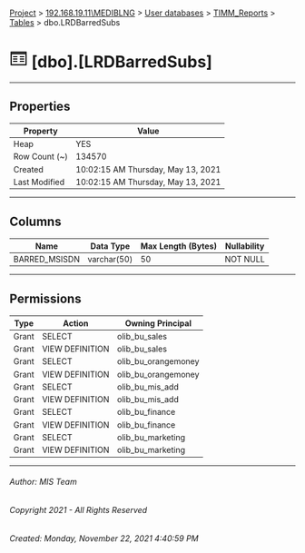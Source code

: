 #### 

[Project](../../../../index.md) > [192.168.19.11\\MEDIBLNG](../../../index.md) > [User databases](../../index.md) > [TIMM_Reports](../index.md) > [Tables](Tables.md) > dbo.LRDBarredSubs

# ![Tables](../../../../Images/Table32.png) [dbo].[LRDBarredSubs]

---

## <a name="#properties"></a>Properties

| Property | Value |
|---|---|
| Heap | YES |
| Row Count (~) | 134570 |
| Created | 10:02:15 AM Thursday, May 13, 2021 |
| Last Modified | 10:02:15 AM Thursday, May 13, 2021 |


---

## <a name="#columns"></a>Columns

| Name | Data Type | Max Length (Bytes) | Nullability |
|---|---|---|---|
| BARRED_MSISDN | varchar(50) | 50 | NOT NULL |


---

## <a name="#permissions"></a>Permissions

| Type | Action | Owning Principal |
|---|---|---|
| Grant | SELECT | olib_bu_sales |
| Grant | VIEW DEFINITION | olib_bu_sales |
| Grant | SELECT | olib_bu_orangemoney |
| Grant | VIEW DEFINITION | olib_bu_orangemoney |
| Grant | SELECT | olib_bu_mis_add |
| Grant | VIEW DEFINITION | olib_bu_mis_add |
| Grant | SELECT | olib_bu_finance |
| Grant | VIEW DEFINITION | olib_bu_finance |
| Grant | SELECT | olib_bu_marketing |
| Grant | VIEW DEFINITION | olib_bu_marketing |


---

###### Author:  MIS Team

###### Copyright 2021 - All Rights Reserved

###### Created: Monday, November 22, 2021 4:40:59 PM

